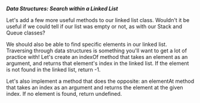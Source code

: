 ***Data Structures: Search within a Linked List***

Let's add a few more useful methods to our linked list class. Wouldn't it be useful if we could tell if our list was empty or not, as with our Stack and Queue classes?

We should also be able to find specific elements in our linked list. Traversing through data structures is something you'll want to get a lot of practice with! Let's create an indexOf method that takes an element as an argument, and returns that element's index in the linked list. If the element is not found in the linked list, return -1.

Let's also implement a method that does the opposite: an elementAt method that takes an index as an argument and returns the element at the given index. If no element is found, return undefined.
